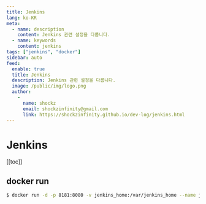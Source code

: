 ```yaml
---
title: Jenkins
lang: ko-KR
meta:
  - name: description
    content: Jenkins 관련 설정을 다룹니다.
  - name: keywords
    content: jenkins
tags: ["jenkins", "docker"]
sidebar: auto
feed:
  enable: true
  title: Jenkins
  description: Jenkins 관련 설정을 다룹니다.
  image: /public/img/logo.png
  author:
    -
      name: shockz
      email: shockzinfinity@gmail.com
      link: https://shockzinfinity.github.io/dev-log/jenkins.html
---
```


# Jenkins

<TagLinks />

[[toc]]

## docker run

```bash
$ docker run -d -p 8181:8080 -v jenkins_home:/var/jenkins_home --name jenkins jenkins/jenkins:lts
```
